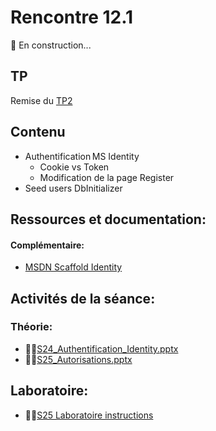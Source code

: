 # Rencontre 12.1

🚧 En construction...

## TP
Remise du [TP2](/tp/tp2)

## Contenu
- Authentification MS Identity  
    - Cookie vs Token  
    - Modification de la page Register  
- Seed users DbInitializer 

## Ressources et documentation: 

#### Complémentaire: 
- [MSDN Scaffold Identity](https://go.microsoft.com/fwlink/?linkid=2116645)

## Activités de la séance: 

### Théorie: 
- 🔗‍💥[S24_Authentification_Identity.pptx](BRISE) 
- 🔗‍💥[S25_Autorisations.pptx](BRISE) 

## Laboratoire: 
- 🔗‍💥[S25 Laboratoire instructions](BRISE)

